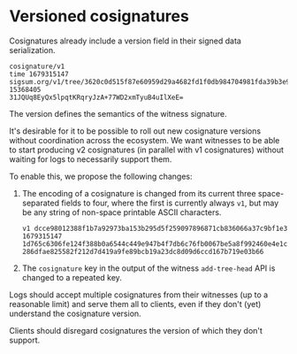 # Versioned cosignatures

Cosignatures already include a version field in their signed data serialization.

    cosignature/v1
    time 1679315147
    sigsum.org/v1/tree/3620c0d515f87e60959d29a4682fd1f0db984704981fda39b3e9ba0a44f57e2f
    15368405
    31JQUq8EyQx5lpqtKRqryJzA+77WD2xmTyuB4uIlXeE=

The version defines the semantics of the witness signature.

It's desirable for it to be possible to roll out new cosignature versions
without coordination across the ecosystem. We want witnesses to be able to start
producing v2 cosignatures (in parallel with v1 cosignatures) without waiting for
logs to necessarily support them.

To enable this, we propose the following changes:

1. The encoding of a cosignature is changed from its current three
   space-separated fields to four, where the first is currently always `v1`, but
   may be any string of non-space printable ASCII characters.

   `v1 dcce98012388f1b7a92973ba153b295d5f259097896871cb836066a37c9bf1e3 1679315147 1d765c6306fe124f388b0a6544c449e947b4f7db6c76fb0067be5a8f992460e4e1c286dfae825582f212d7d419a9fe89bcb19a23dc8d09d6ccd167b719e03b66`

2. The `cosignature` key in the output of the witness `add-tree-head` API is
   changed to a repeated key.

Logs should accept multiple cosignatures from their witnesses (up to a
reasonable limit) and serve them all to clients, even if they don't (yet)
understand the cosignature version.

Clients should disregard cosignatures the version of which they don't support.
